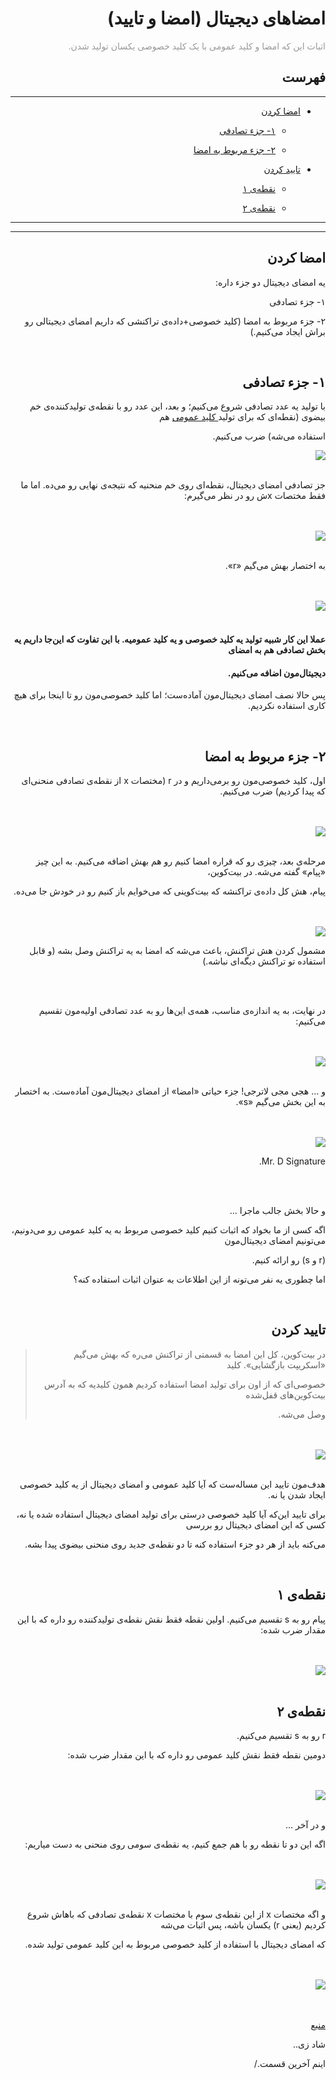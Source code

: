 <div dir="rtl">
    <h1>امضاهای دیجیتال (امضا و تایید)</h1>
    <p><span style="color: #999999;">
    اثبات این که امضا و کلید عمومی با یک کلید خصوصی یکسان تولید شدن.
    </span></p>
    <h2>فهرست</h2>
    <hr>
    <ul>
        <li>
            <p><a href="#1">امضا کردن</a>
                <ul>
                    <li>
                        <p><a href="#1-1">۱- جزء تصادفی</a></p>
                    </li>
                    <li>
                        <p><a href="#1-2">۲- جزء مربوط به امضا</a></p>
                    </li>
                </ul>
            </p>
        </li>
        <li>
            <p><a href="#2">تایید کردن</a>
                <ul>
                    <li>
                        <p><a href="#2-1">نقطه‌ی ۱</a></p>
                    </li>
                    <li>
                        <p><a href="#2-2">نقطه‌ی ۲</a></p>
                    </li>
                </ul>
            </p>
        </li>
    </ul>
    <hr>
    <hr>
    <h2 id="1">امضا کردن</h2>
    <p>یه امضای دیجیتال دو جزء داره: </p>
    <p>۱- جزء تصادفی</p>
    <p>۲- جزء مربوط به امضا (کلید خصوصی+داده‌ی تراکنشی که داریم امضای دیجیتالی رو براش ایجاد می‌کنیم.)</p>
    <br>
    <h2 id="1-1">۱- جزء تصادفی</h2>
    <p>با تولید یه عدد تصادفی شروع می‌کنیم؛ و بعد، این عدد رو با نقطه‌ی تولیدکننده‌ی خم بیضوی (نقطه‌ای که برای تولید<a href="https://github.com/rezatajari/learnmeabitcoin/blob/master/08.%20Public%20Keys.md"> کلید عمومی</a> هم </p>
    <p>استفاده می‌شه) ضرب می‌کنیم. </p>
    <img src="https://learnmeabitcoin.com/beginners/images/digital_signatures_signing_verifying/png/01-signing-random-point.png">
    <br>
    <br>
    <p>جز تصادفی امضای دیجیتال، نقطه‌ای روی خم منحنیه که نتیجه‌ی نهایی رو می‌ده. اما ما فقط مختصات xش رو در نظر می‌گیرم: </p>
    <br>
    <br>
    <img src="https://learnmeabitcoin.com/beginners/images/digital_signatures_signing_verifying/png/01-signing-random-point-x.png">
    <br>
    <br>
    <p>به اختصار بهش می‌گیم «r». </p>
    <br>
    <br>
    <img src="https://learnmeabitcoin.com/beginners/images/digital_signatures_signing_verifying/png/01-signing-random-r.png">
    <br>
    <br>
    <h4>عملا این کار شبیه تولید یه کلید خصوصی و یه کلید عمومیه. با این تفاوت که این‌جا داریم یه بخش تصادفی هم به امضای </h4>
    <h4>دیجیتال‌مون اضافه می‌کنیم. </h4>
    <p>پس حالا نصف امضای دیجیتال‌مون آماده‌ست؛ اما کلید خصوصی‌مون رو تا اینجا برای هیچ کاری استفاده نکردیم.</p>
    <br>
    <h2 id="1-2">۲- جزء مربوط به امضا</h2>
    <p>اول، کلید خصوصی‌مون رو برمی‌داریم و در r (مختصات x از نقطه‌ی تصادفی منحنی‌ای که پیدا کردیم) ضرب می‌کنیم. </p>
    <br>
    <br>
    <img src="https://learnmeabitcoin.com/beginners/images/digital_signatures_signing_verifying/png/01-signing-signature-r-privkey.png">
    <br>
    <br>
    <p>مرحله‌ی بعد، چیزی رو که قراره امضا کنیم رو هم بهش اضافه می‌کنیم. به این چیز «پیام» گفته می‌شه. در بیت‌کوین، </p>
    <p>پیام، هش کل داده‌ی تراکنشه که بیت‌کوینی که می‌خوایم باز کنیم رو در خودش جا می‌ده. </p>
    <br>
    <br>
    <img src="https://learnmeabitcoin.com/beginners/images/digital_signatures_signing_verifying/png/01-signing-signature-r-privkey-thing.png">
    <p>مشمول کردن هش تراکنش، باعث می‌شه که امضا به یه تراکنش وصل بشه (و قابل استفاده تو تراکنش دیگه‌ای نباشه.)</p>
    <br>
    <br>
    <p>در نهایت، به یه اندازه‌ی مناسب، همه‌ی این‌ها رو به عدد تصادفی اولیه‌مون تقسیم می‌کنیم:</p>
    <br>
    <br>
    <img src="https://learnmeabitcoin.com/beginners/images/digital_signatures_signing_verifying/png/01-signing-signature-r-privkey-thing-randnum.png">
    <br>
    <br>
    <p>و … هجی مجی لاترجی! جزء حیاتی «امضا» از امضای دیجیتال‌مون آماده‌ست. به اختصار به این بخش می‌گیم «s». </p>
    <br>
    <br>
    <img src="https://learnmeabitcoin.com/beginners/images/digital_signatures_signing_verifying/png/01-signing-signature-rs.png">
    <p>Mr. D Signature.</p>
    <br>
    <br>
    <p>و حالا بخش جالب ماجرا … </p>
    <p>اگه کسی از ما بخواد که اثبات کنیم کلید خصوصی مربوط به یه کلید عمومی رو می‌دونیم، می‌تونیم امضای دیجیتال‌مون </p>
    <p>(r و s)‌ رو ارائه کنیم. </p>
    <p>اما چطوری یه نفر می‌تونه از این اطلاعات به عنوان اثبات استفاده کنه؟</p>
    <br>
    <h2 id="2">تایید کردن </h2>
    <blockquote>
        <p>در بیت‌کوین، کل این امضا به قسمتی از تراکنش می‌ره که بهش می‌گیم «اسکریپت بازگشایی». کلید </p>
        <p>خصوصی‌ای که از اون برای تولید امضا استفاده کردیم همون کلیدیه که به آدرس بیت‌کوین‌های قفل‌شده </p>
        <p>وصل می‌شه. </p>
    </blockquote>
    <br>
    <br>
    <img src="https://learnmeabitcoin.com/beginners/images/digital_signatures_signing_verifying/png/02-verifying-goal.png">
    <br>
    <br>
    <p>هدف‌مون تایید این مساله‌ست که آیا کلید عمومی و امضای دیجیتال از یه کلید خصوصی ایجاد شدن یا نه. </p>
    <p>برای تایید این‌که آیا کلید خصوصی درستی برای تولید امضای دیجیتال استفاده شده یا نه، کسی که این امضای دیجیتال رو بررسی </p>
    <p>می‌کنه باید از هر دو جزء استفاده کنه تا دو نقطه‌ی جدید روی منحنی بیضوی پیدا بشه. </p>
    <br>
    <h2 id="2-1">نقطه‌ی ۱</h2>
    <p>پیام رو به s‌ تقسیم می‌کنیم. اولین نقطه فقط نقش نقطه‌ی تولیدکننده رو داره که با این مقدار ضرب شده: </p>
    <br><br>
    <img src="https://learnmeabitcoin.com/beginners/images/digital_signatures_signing_verifying/png/02-verifying-point1.png">
    <br><br>
    <h2 id="2-2">نقطه‌ی ۲</h2>
    <p>r رو به s تقسیم می‌کنیم. </p>
    <p>دومین نقطه فقط نقش کلید عمومی رو داره که با این مقدار ضرب شده:</p>
    <br>
    <br>
    <img src="https://learnmeabitcoin.com/beginners/images/digital_signatures_signing_verifying/png/02-verifying-point2.png">
    <br><br>
    <p>و در آخر … </p>
    <p>اگه این دو تا نقطه رو با هم جمع کنیم، یه نقطه‌ی سومی روی منحنی به دست میاریم: </p>
    <br><br><img src="https://learnmeabitcoin.com/beginners/images/digital_signatures_signing_verifying/png/02-verifying-add.png"><br><br>
    <p>و اگه مختصات x از این نقطه‌ی سوم با مختصات x‌ نقطه‌ی تصادفی که باهاش شروع کردیم (یعنی r) یکسان باشه، پس اثبات می‌شه </p>
    <p>که امضای دیجیتال با استفاده از کلید خصوصی مربوط به این کلید عمومی تولید شده. </p>
    <br><br><img src="https://learnmeabitcoin.com/beginners/images/digital_signatures_signing_verifying/png/02-verifying-final.png"><br><br>
    <br>
    <p><a href="https://learnmeabitcoin.com/beginners/digital_signatures_signing_verifying">منبع</a></p>
    <p>شاد زی..</p>
    <p>اینم آخرین قسمت./</p>
</div>